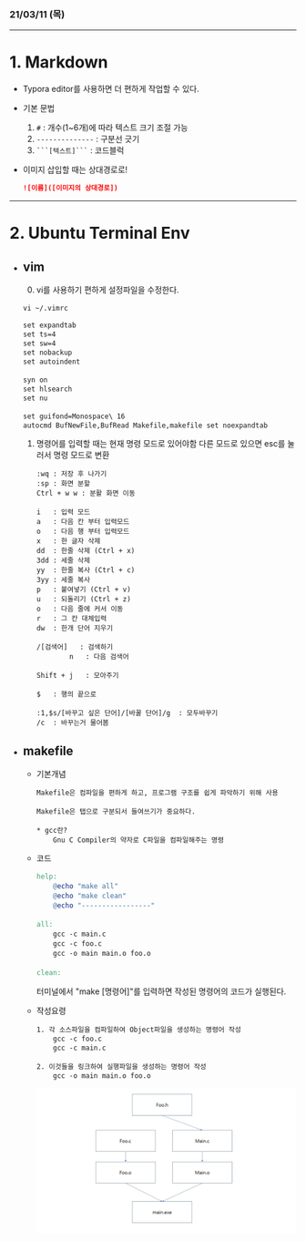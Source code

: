 ### 21/03/11 (목)
------------------------------
# 1. Markdown
- Typora editor를 사용하면 더 편하게 작업할 수 있다.

- 기본 문법
    1. `#` : 개수(1~6개)에 따라 텍스트 크기 조절 가능
    2. `--------------` : 구분선 긋기
    3. ` ```[텍스트]``` ` : 코드블럭
		
- 이미지 삽입할 때는 상대경로로!
    ```Markdown 
    ![이름]([이미지의 상대경로])
    ```
	

----------------------------
# 2. Ubuntu Terminal Env

- ## vim

    0. vi를 사용하기 편하게 설정파일을 수정한다.

	```
	vi ~/.vimrc
	```
	
	```
	set expandtab
	set ts=4
	set sw=4
	set nobackup
	set autoindent
	
	syn on
	set hlsearch
	set nu
	
	set guifond=Monospace\ 16
	autocmd BufNewFile,BufRead Makefile,makefile set noexpandtab
	
	```

    1. 명령어를 입력할 때는 현재 명령 모드로 있어야함 다른 모드로 있으면 esc를 눌러서 명령 모드로 변환
        ```
        :wq	: 저장 후 나가기
        :sp	: 화면 분할
        Ctrl + w w : 분활 화면 이동

        i	: 입력 모드
        a	: 다음 칸 부터 입력모드
        o	: 다음 행 부터 입력모드
        x	: 한 글자 삭제
        dd  : 한줄 삭제 (Ctrl + x)
        3dd : 세줄 삭제
        yy  : 한줄 복사 (Ctrl + c)
        3yy : 세줄 복사
        p   : 붙여넣기 (Ctrl + v)
        u   : 되돌리기 (Ctrl + z)
        o   : 다음 줄에 커서 이동
        r   : 그 칸 대체입력
        dw  : 한개 단어 지우기

        /[검색어]   : 검색하기
                n   : 다음 검색어  

        Shift + j   : 모아주기

        $   : 행의 끝으로

        :1,$s/[바꾸고 싶은 단어]/[바꿀 단어]/g  : 모두바꾸기
        /c  : 바꾸는거 물어봄
        ```

- ## makefile
        
    - 기본개념
        ```
        Makefile은 컴파일을 편하게 하고, 프로그램 구조를 쉽게 파악하기 위해 사용
    
        Makefile은 탭으로 구분되서 들여쓰기가 중요하다.

        * gcc란?
            Gnu C Compiler의 약자로 C파일을 컴파일해주는 명령
        ```

    - 코드
        ```Makefile
        help:
            @echo "make all"
            @echo "make clean"
            @echo "-----------------"

        all:
            gcc -c main.c
            gcc -c foo.c
            gcc -o main main.o foo.o

        clean:
        ```

        터미널에서 "make [명령어]"를 입력하면 작성된 명령어의 코드가 실행된다.

    - 작성요령
        ```
        1. 각 소스파일을 컴파일하여 Object파일을 생성하는 명령어 작성
            gcc -c foo.c
            gcc -c main.c

        2. 이것들을 링크하여 실행파일을 생성하는 명령어 작성
            gcc -o main main.o foo.o
        ```


        ![파일 구조](./Image/구조.JPG)
		


